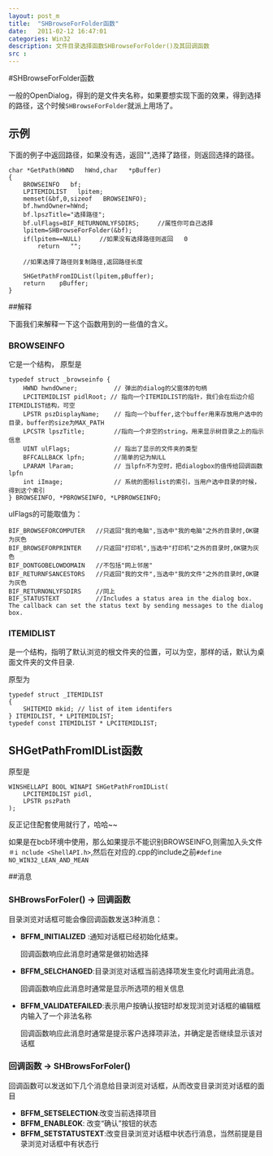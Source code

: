 ```yaml
---
layout: post_m
title:  "SHBrowseForFolder函数"
date:   2011-02-12 16:47:01
categories: Win32
description: 文件目录选择函数SHBrowseForFolder()及其回调函数
src : 
---
```


#SHBrowseForFolder函数

一般的OpenDialog，得到的是文件夹名称，如果要想实现下面的效果，得到选择的路径，这个时候`SHBrowseForFolder`就派上用场了。

## 示例     
下面的例子中返回路径，如果没有选，返回"",选择了路径，则返回选择的路径。

	char *GetPath(HWND   hWnd,char   *pBuffer)  
	{  
	    BROWSEINFO   bf;  
	    LPITEMIDLIST   lpitem;  
	    memset(&bf,0,sizeof   BROWSEINFO);  
	    bf.hwndOwner=hWnd;  
	    bf.lpszTitle="选择路径";  
	    bf.ulFlags=BIF_RETURNONLYFSDIRS;     //属性你可自己选择  
	    lpitem=SHBrowseForFolder(&bf);  
	    if(lpitem==NULL)     //如果没有选择路径则返回   0  
	        return   "";  
	   
	    //如果选择了路径则复制路径,返回路径长度  
	   
	    SHGetPathFromIDList(lpitem,pBuffer);  
	    return    pBuffer;
	}

##解释

下面我们来解释一下这个函数用到的一些值的含义。
   
### BROWSEINFO
    
它是一个结构， 原型是

    typedef struct _browseinfo {
	    HWND hwndOwner;          // 弹出的dialog的父窗体的句柄
	    LPCITEMIDLIST pidlRoot; // 指向一个ITEMIDLIST的指针，我们会在后边介绍ITEMIDLIST结构，可空
	    LPSTR pszDisplayName;    // 指向一个buffer,这个buffer用来存放用户选中的目录，buffer的size为MAX_PATH  
	    LPCSTR lpszTitle;        //指向一个非空的string，用来显示树目录之上的指示信息
	    UINT ulFlags;            // 指出了显示的文件夹的类型
	    BFFCALLBACK lpfn;        //简单的记为NULL    
	    LPARAM lParam;           // 当lpfn不为空时，把dialogbox的值传给回调函数lpfn
	    int iImage;              // 系统的图标list的索引，当用户选中目录的时候，得到这个索引
	} BROWSEINFO, *PBROWSEINFO, *LPBROWSEINFO;

ulFlags的可能取值为：

	BIF_BROWSEFORCOMPUTER 	//只返回"我的电脑",当选中"我的电脑"之外的目录时,OK键为灰色
	BIF_BROWSEFORPRINTER 	//只返回"打印机",当选中"打印机"之外的目录时,OK键为灰色
	BIF_DONTGOBELOWDOMAIN	//不包括"网上邻居"
	BIF_RETURNFSANCESTORS	//只返回"我的文件",当选中"我的文件"之外的目录时,OK键为灰色
	BIF_RETURNONLYFSDIRS	//同上
	BIF_STATUSTEXT 			//Includes a status area in the dialog box. The callback can set the status text by sending messages to the dialog box.
### ITEMIDLIST
   
是一个结构，指明了默认浏览的根文件夹的位置，可以为空，那样的话，默认为桌面文件夹的文件目录.

原型为

	typedef struct _ITEMIDLIST
	{  
	    SHITEMID mkid; // list of item identifers
	} ITEMIDLIST, * LPITEMIDLIST;
	typedef const ITEMIDLIST * LPCITEMIDLIST;

## SHGetPathFromIDList函数
   
原型是
   
	WINSHELLAPI BOOL WINAPI SHGetPathFromIDList(
	    LPCITEMIDLIST pidl,
	    LPSTR pszPath
	);

反正记住配套使用就行了，哈哈~~

如果是在bcb环境中使用，那么如果提示不能识别BROWSEINFO,则需加入头文件`＃i nclude <ShellAPI.h>`,然后在对应的.cpp的include之前`#define   NO_WIN32_LEAN_AND_MEAN`

##消息

### SHBrowsForFoler() -> 回调函数
目录浏览对话框可能会像回调函数发送3种消息：

+ **BFFM_INITIALIZED** :通知对话框已经初始化结束。

	回调函数响应此消息时通常是做初始选择

+ **BFFM_SELCHANGED**:目录浏览对话框当前选择项发生变化时调用此消息。

	回调函数响应此消息时通常是显示所选项的相关信息

+ **BFFM_VALIDATEFAILED**:表示用户按确认按钮时却发现浏览对话框的编辑框内输入了一个非法名称

	回调函数响应此消息时通常是提示客户选择项非法，并确定是否继续显示该对话框

### 回调函数 -> SHBrowsForFoler()

回调函数可以发送如下几个消息给目录浏览对话框，从而改变目录浏览对话框的面目

+ **BFFM_SETSELECTION**:改变当前选择项目
+ **BFFM_ENABLEOK**: 改变“确认”按钮的状态
+ **BFFM_SETSTATUSTEXT**:改变目录浏览对话框中状态行消息，当然前提是目录浏览对话框中有状态行